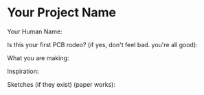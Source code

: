 # Your Project Name

Your Human Name:


Is this your first PCB rodeo? (if yes, don't feel bad. you're all good):


What you are making:


Inspiration:


Sketches (if they exist) (paper works):

